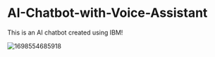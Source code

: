 # AI-Chatbot-with-Voice-Assistant

This is an AI chatbot created using IBM!

![1698554685918](https://github.com/athiyaman-m/AI-Chatbot-with-Voice-Assistant/assets/116479721/32664b3c-f664-49d6-a131-4b3e933c3c35)

